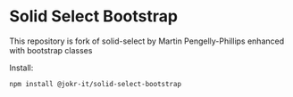 # Solid Select Bootstrap

This repository is fork of solid-select by Martin Pengelly-Phillips
enhanced with bootstrap classes

Install:
```bash
npm install @jokr-it/solid-select-bootstrap
```
